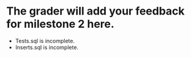 # The grader will add your feedback for milestone 2 here.
* Tests.sql is incomplete. 
* Inserts.sql is incomplete.

